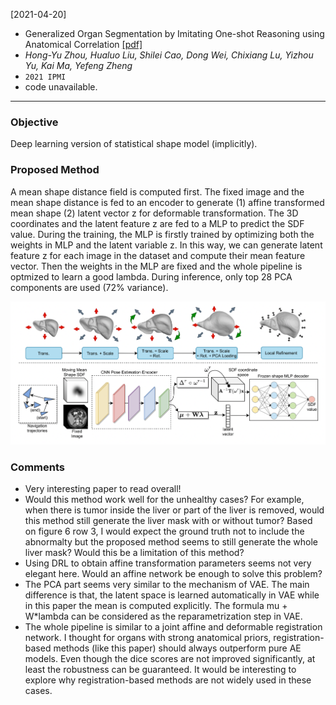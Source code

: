 [2021-04-20]
- Generalized Organ Segmentation by Imitating One-shot Reasoning using Anatomical Correlation [[pdf]](https://arxiv.org/abs/2103.16344) 
- *Hong-Yu Zhou, Hualuo Liu, Shilei Cao, Dong Wei, Chixiang Lu, Yizhou Yu, Kai Ma, Yefeng Zheng*
- `2021 IPMI`
- code unavailable.

****

### Objective
Deep learning version of statistical shape model (implicitly).

### Proposed Method
A mean shape distance field is computed first. The fixed image and the mean shape distance is fed to an encoder to generate (1) affine transformed mean shape (2) latent vector z for deformable transformation. The 3D coordinates and the latent feature z are fed to a MLP to predict the SDF value. During the training, the MLP is firstly trained by optimizing both the weights in MLP and the latent variable z. In this way, we can generate latent feature z for each image in the dataset and compute their mean feature vector. Then the weights in the MLP are fixed and the whole pipeline is optmized to learn a good lambda. During inference, only top 28 PCA components are used (72% variance). 

![Alt text](https://github.com/han-liu/Papers/blob/master/figures/Deep%20Implicit%20Statistical%20Shape%20Models%20for%203D%20Medical%20Image%20Delineation.png?raw=true)


### Comments
- Very interesting paper to read overall!
- Would this method work well for the unhealthy cases? For example, when there is tumor inside the liver or part of the liver is removed, would this method still generate the liver mask with or without tumor? Based on figure 6 row 3, I would expect the ground truth not to include the abnormalty but the proposed method seems to still generate the whole liver mask? Would this be a limitation of this method?
- Using DRL to obtain affine transformation parameters seems not very elegant here. Would an affine network be enough to solve this problem?
- The PCA part seems very similar to the mechanism of VAE. The main difference is that, the latent space is learned automatically in VAE while in this paper the mean is computed explicitly. The formula mu + W\*lambda can be considered as the reparametrization step in VAE.
- The whole pipeline is similar to a joint affine and deformable registration network. I thought for organs with strong anatomical priors, registration-based methods (like this paper) should always outperform pure AE models. Even though the dice scores are not improved significantly, at least the robustness can be guaranteed. It would be interesting to explore why registration-based methods are not widely used in these cases. 
